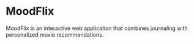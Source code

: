 # MoodFlix
MoodFlix is an interactive web application that combines journaling with personalized movie recommendations.

